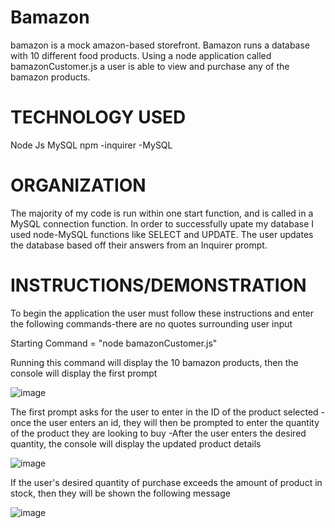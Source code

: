 # Bamazon

bamazon is a mock amazon-based storefront. Bamazon runs a database with 10 different food products. Using a node application called bamazonCustomer.js a user is able to view and purchase any of the bamazon products. 


# TECHNOLOGY USED 

Node Js
MySQL
npm -inquirer
    -MySQL


# ORGANIZATION 
The majority of my code is run within one start function, and is called in a MySQL connection function. In order to successfully upate my database I used node-MySQL functions like SELECT and UPDATE. The user updates the database based off their answers from an Inquirer prompt. 

# INSTRUCTIONS/DEMONSTRATION

To begin the application the user must follow these instructions and enter the following commands-there are no quotes surrounding user input

  Starting Command = "node bamazonCustomer.js"
  
  Running this command will display the 10 bamazon products, then the console will display the first prompt
  
  ![image](https://user-images.githubusercontent.com/48601772/60762699-caebce00-a02b-11e9-8ad6-ba8f25af55a0.png)
  
  The first prompt asks for the user to enter in the ID of the product selected
  -once the user enters an id, they will then be prompted to enter the quantity of the product they are looking to buy
  -After the user enters the desired quantity, the console will display the updated product details
  
  ![image](https://user-images.githubusercontent.com/48601772/60762783-bc51e680-a02c-11e9-8396-8901da0a26f0.png)
  
  If the user's desired quantity of purchase exceeds the amount of product in stock, then they will be shown the following message
  
  ![image](https://user-images.githubusercontent.com/48601772/60762809-266a8b80-a02d-11e9-91b9-00f173ce667b.png)


  


  
